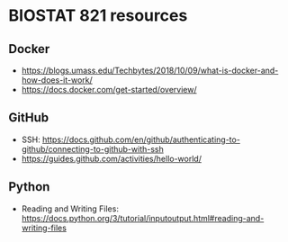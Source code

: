 # BIOSTAT 821 resources

## Docker

* <https://blogs.umass.edu/Techbytes/2018/10/09/what-is-docker-and-how-does-it-work/>
* <https://docs.docker.com/get-started/overview/>

## GitHub

* SSH: <https://docs.github.com/en/github/authenticating-to-github/connecting-to-github-with-ssh>
* <https://guides.github.com/activities/hello-world/>

## Python

* Reading and Writing Files: <https://docs.python.org/3/tutorial/inputoutput.html#reading-and-writing-files>
